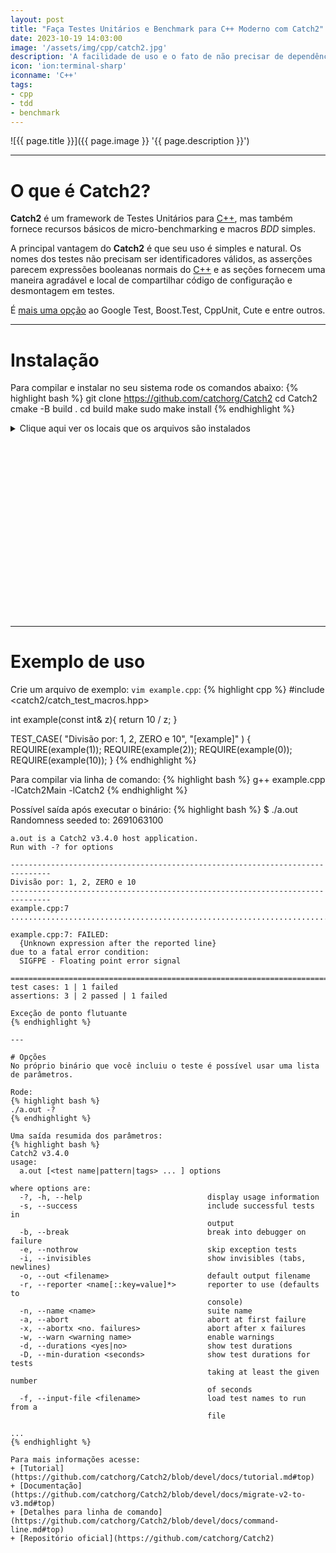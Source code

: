 ```yaml
---
layout: post
title: "Faça Testes Unitários e Benchmark para C++ Moderno com Catch2"
date: 2023-10-19 14:03:00
image: '/assets/img/cpp/catch2.jpg'
description: 'A facilidade de uso e o fato de não precisar de dependências externas o difere dos demais!'
icon: 'ion:terminal-sharp'
iconname: 'C++'
tags:
- cpp
- tdd
- benchmark
---
```


![{{ page.title }}]({{ page.image }} '{{ page.description }}')

---

# O que é Catch2?
**Catch2** é um framework de Testes Unitários para [C++](https://terminalroot.com.br/cpp), mas também fornece recursos básicos de micro-benchmarking e macros *BDD* simples.

A principal vantagem do **Catch2** é que seu uso é simples e natural. Os nomes dos testes não precisam ser identificadores válidos, as asserções parecem expressões booleanas normais do [C++](https://terminalroot.com.br/tags#cpp) e as seções fornecem uma maneira agradável e local de compartilhar código de configuração e desmontagem em testes.

É [mais uma opção](https://github.com/catchorg/Catch2/blob/devel/docs/why-catch.md#top) ao Google Test, Boost.Test, CppUnit, Cute e entre outros.

---

# Instalação
Para compilar e instalar no seu sistema rode os comandos abaixo:
{% highlight bash %}
git clone https://github.com/catchorg/Catch2
cd Catch2
cmake -B build .
cd build
make
sudo make install
{% endhighlight %}

<details>
 <summary>Clique aqui ver os locais que os arquivos são instalados</summary>

{% highlight txt %}
[ 98%] Built target Catch2
[100%] Built target Catch2WithMain
Install the project...
-- Install configuration: ""
-- Installing: /usr/local/lib64/cmake/Catch2/Catch2Config.cmake
-- Installing: /usr/local/lib64/cmake/Catch2/Catch2ConfigVersion.cmake
-- Installing: /usr/local/share/doc/Catch2
-- Installing: /usr/local/share/doc/Catch2/reporter-events.md
-- Installing: /usr/local/share/doc/Catch2/deprecations.md
-- Installing: /usr/local/share/doc/Catch2/comparing-floating-point-numbers.md
-- Installing: /usr/local/share/doc/Catch2/migrate-v2-to-v3.md
-- Installing: /usr/local/share/doc/Catch2/reporters.md
-- Installing: /usr/local/share/doc/Catch2/event-listeners.md
-- Installing: /usr/local/share/doc/Catch2/list-of-examples.md
-- Installing: /usr/local/share/doc/Catch2/usage-tips.md
-- Installing: /usr/local/share/doc/Catch2/contributing.md
-- Installing: /usr/local/share/doc/Catch2/faq.md
-- Installing: /usr/local/share/doc/Catch2/cmake-integration.md
-- Installing: /usr/local/share/doc/Catch2/logging.md
-- Installing: /usr/local/share/doc/Catch2/tutorial.md
-- Installing: /usr/local/share/doc/Catch2/own-main.md
-- Installing: /usr/local/share/doc/Catch2/limitations.md
-- Installing: /usr/local/share/doc/Catch2/test-cases-and-sections.md
-- Installing: /usr/local/share/doc/Catch2/opensource-users.md
-- Installing: /usr/local/share/doc/Catch2/other-macros.md
-- Installing: /usr/local/share/doc/Catch2/tostring.md
-- Installing: /usr/local/share/doc/Catch2/release-notes.md
-- Installing: /usr/local/share/doc/Catch2/skipping-passing-failing.md
-- Installing: /usr/local/share/doc/Catch2/matchers.md
-- Installing: /usr/local/share/doc/Catch2/release-process.md
-- Installing: /usr/local/share/doc/Catch2/command-line.md
-- Installing: /usr/local/share/doc/Catch2/test-fixtures.md
-- Installing: /usr/local/share/doc/Catch2/ci-and-misc.md
-- Installing: /usr/local/share/doc/Catch2/configuration.md
-- Installing: /usr/local/share/doc/Catch2/Readme.md
-- Installing: /usr/local/share/doc/Catch2/benchmarks.md
-- Installing: /usr/local/share/doc/Catch2/why-catch.md
-- Installing: /usr/local/share/doc/Catch2/generators.md
-- Installing: /usr/local/share/doc/Catch2/assertions.md
-- Installing: /usr/local/share/doc/Catch2/commercial-users.md
-- Installing: /usr/local/lib64/cmake/Catch2/ParseAndAddCatchTests.cmake
-- Installing: /usr/local/lib64/cmake/Catch2/Catch.cmake
-- Installing: /usr/local/lib64/cmake/Catch2/CatchAddTests.cmake
-- Installing: /usr/local/lib64/cmake/Catch2/CatchShardTests.cmake
-- Installing: /usr/local/lib64/cmake/Catch2/CatchShardTestsImpl.cmake
-- Installing: /usr/local/share/Catch2/gdbinit
-- Installing: /usr/local/share/Catch2/lldbinit
-- Installing: /usr/local/share/pkgconfig/catch2.pc
-- Installing: /usr/local/share/pkgconfig/catch2-with-main.pc
-- Installing: /usr/local/lib64/libCatch2.a
-- Installing: /usr/local/lib64/libCatch2Main.a
-- Installing: /usr/local/lib64/cmake/Catch2/Catch2Targets.cmake
-- Installing: /usr/local/lib64/cmake/Catch2/Catch2Targets-noconfig.cmake
-- Installing: /usr/local/include/catch2
-- Installing: /usr/local/include/catch2/catch_get_random_seed.hpp
-- Installing: /usr/local/include/catch2/catch_all.hpp
-- Installing: /usr/local/include/catch2/catch_test_macros.hpp
-- Installing: /usr/local/include/catch2/catch_config.hpp
-- Installing: /usr/local/include/catch2/catch_assertion_info.hpp
-- Installing: /usr/local/include/catch2/catch_section_info.hpp
-- Installing: /usr/local/include/catch2/catch_session.hpp
-- Installing: /usr/local/include/catch2/benchmark
-- Installing: /usr/local/include/catch2/benchmark/detail
-- Installing: /usr/local/include/catch2/benchmark/detail/catch_stats.hpp
-- Installing: /usr/local/include/catch2/benchmark/detail/catch_estimate_clock.hpp
-- Installing: /usr/local/include/catch2/benchmark/detail/catch_benchmark_stats_fwd.hpp
-- Installing: /usr/local/include/catch2/benchmark/detail/catch_benchmark_function.hpp
-- Installing: /usr/local/include/catch2/benchmark/detail/catch_complete_invoke.hpp
-- Installing: /usr/local/include/catch2/benchmark/detail/catch_repeat.hpp
-- Installing: /usr/local/include/catch2/benchmark/detail/catch_run_for_at_least.hpp
-- Installing: /usr/local/include/catch2/benchmark/detail/catch_timing.hpp
-- Installing: /usr/local/include/catch2/benchmark/detail/catch_analyse.hpp
-- Installing: /usr/local/include/catch2/benchmark/detail/catch_measure.hpp
-- Installing: /usr/local/include/catch2/benchmark/detail/catch_benchmark_stats.hpp
-- Installing: /usr/local/include/catch2/benchmark/catch_sample_analysis.hpp
-- Installing: /usr/local/include/catch2/benchmark/catch_constructor.hpp
-- Installing: /usr/local/include/catch2/benchmark/catch_optimizer.hpp
-- Installing: /usr/local/include/catch2/benchmark/catch_outlier_classification.hpp
-- Installing: /usr/local/include/catch2/benchmark/catch_execution_plan.hpp
-- Installing: /usr/local/include/catch2/benchmark/catch_benchmark_all.hpp
-- Installing: /usr/local/include/catch2/benchmark/catch_clock.hpp
-- Installing: /usr/local/include/catch2/benchmark/catch_estimate.hpp
-- Installing: /usr/local/include/catch2/benchmark/catch_environment.hpp
-- Installing: /usr/local/include/catch2/benchmark/catch_benchmark.hpp
-- Installing: /usr/local/include/catch2/benchmark/catch_chronometer.hpp
-- Installing: /usr/local/include/catch2/catch_version.hpp
-- Installing: /usr/local/include/catch2/catch_translate_exception.hpp
-- Installing: /usr/local/include/catch2/matchers
-- Installing: /usr/local/include/catch2/matchers/catch_matchers_contains.hpp
-- Installing: /usr/local/include/catch2/matchers/catch_matchers.hpp
-- Installing: /usr/local/include/catch2/matchers/catch_matchers_templated.hpp
-- Installing: /usr/local/include/catch2/matchers/catch_matchers_all.hpp
-- Installing: /usr/local/include/catch2/matchers/catch_matchers_quantifiers.hpp
-- Installing: /usr/local/include/catch2/matchers/catch_matchers_exception.hpp
-- Installing: /usr/local/include/catch2/matchers/catch_matchers_string.hpp
-- Installing: /usr/local/include/catch2/matchers/catch_matchers_vector.hpp
-- Installing: /usr/local/include/catch2/matchers/catch_matchers_range_equals.hpp
-- Installing: /usr/local/include/catch2/matchers/catch_matchers_container_properties.hpp
-- Installing: /usr/local/include/catch2/matchers/internal
-- Installing: /usr/local/include/catch2/matchers/internal/catch_matchers_impl.hpp
-- Installing: /usr/local/include/catch2/matchers/catch_matchers_floating_point.hpp
-- Installing: /usr/local/include/catch2/matchers/catch_matchers_predicate.hpp
-- Installing: /usr/local/include/catch2/catch_message.hpp
-- Installing: /usr/local/include/catch2/catch_template_test_macros.hpp
-- Installing: /usr/local/include/catch2/generators
-- Installing: /usr/local/include/catch2/generators/catch_generators_range.hpp
-- Installing: /usr/local/include/catch2/generators/catch_generators_all.hpp
-- Installing: /usr/local/include/catch2/generators/catch_generators.hpp
-- Installing: /usr/local/include/catch2/generators/catch_generators_random.hpp
-- Installing: /usr/local/include/catch2/generators/catch_generators_adapters.hpp
-- Installing: /usr/local/include/catch2/generators/catch_generator_exception.hpp
-- Installing: /usr/local/include/catch2/catch_tag_alias.hpp
-- Installing: /usr/local/include/catch2/interfaces
-- Installing: /usr/local/include/catch2/interfaces/catch_interfaces_config.hpp
-- Installing: /usr/local/include/catch2/interfaces/catch_interfaces_tag_alias_registry.hpp
-- Installing: /usr/local/include/catch2/interfaces/catch_interfaces_all.hpp
-- Installing: /usr/local/include/catch2/interfaces/catch_interfaces_reporter_factory.hpp
-- Installing: /usr/local/include/catch2/interfaces/catch_interfaces_testcase.hpp
-- Installing: /usr/local/include/catch2/interfaces/catch_interfaces_exception.hpp
-- Installing: /usr/local/include/catch2/interfaces/catch_interfaces_generatortracker.hpp
-- Installing: /usr/local/include/catch2/interfaces/catch_interfaces_registry_hub.hpp
-- Installing: /usr/local/include/catch2/interfaces/catch_interfaces_enum_values_registry.hpp
-- Installing: /usr/local/include/catch2/interfaces/catch_interfaces_test_invoker.hpp
-- Installing: /usr/local/include/catch2/interfaces/catch_interfaces_capture.hpp
-- Installing: /usr/local/include/catch2/interfaces/catch_interfaces_reporter.hpp
-- Installing: /usr/local/include/catch2/catch_test_case_info.hpp
-- Installing: /usr/local/include/catch2/catch_totals.hpp
-- Installing: /usr/local/include/catch2/catch_test_spec.hpp
-- Installing: /usr/local/include/catch2/catch_version_macros.hpp
-- Installing: /usr/local/include/catch2/catch_tag_alias_autoregistrar.hpp
-- Installing: /usr/local/include/catch2/catch_approx.hpp
-- Installing: /usr/local/include/catch2/internal
-- Installing: /usr/local/include/catch2/internal/catch_lazy_expr.hpp
-- Installing: /usr/local/include/catch2/internal/catch_test_failure_exception.hpp
-- Installing: /usr/local/include/catch2/internal/catch_polyfills.hpp
-- Installing: /usr/local/include/catch2/internal/catch_to_string.hpp
-- Installing: /usr/local/include/catch2/internal/catch_errno_guard.hpp
-- Installing: /usr/local/include/catch2/internal/catch_singletons.hpp
-- Installing: /usr/local/include/catch2/internal/catch_config_prefix_messages.hpp
-- Installing: /usr/local/include/catch2/internal/catch_istream.hpp
-- Installing: /usr/local/include/catch2/internal/catch_debug_console.hpp
-- Installing: /usr/local/include/catch2/internal/catch_console_width.hpp
-- Installing: /usr/local/include/catch2/internal/catch_template_test_registry.hpp
-- Installing: /usr/local/include/catch2/internal/catch_config_counter.hpp
-- Installing: /usr/local/include/catch2/internal/catch_reporter_spec_parser.hpp
-- Installing: /usr/local/include/catch2/internal/catch_meta.hpp
-- Installing: /usr/local/include/catch2/internal/catch_test_run_info.hpp
-- Installing: /usr/local/include/catch2/internal/catch_compare_traits.hpp
-- Installing: /usr/local/include/catch2/internal/catch_windows_h_proxy.hpp
-- Installing: /usr/local/include/catch2/internal/catch_result_type.hpp
-- Installing: /usr/local/include/catch2/internal/catch_test_case_registry_impl.hpp
-- Installing: /usr/local/include/catch2/internal/catch_enforce.hpp
-- Installing: /usr/local/include/catch2/internal/catch_config_uncaught_exceptions.hpp
-- Installing: /usr/local/include/catch2/internal/catch_random_seed_generation.hpp
-- Installing: /usr/local/include/catch2/internal/catch_textflow.hpp
-- Installing: /usr/local/include/catch2/internal/catch_wildcard_pattern.hpp
-- Installing: /usr/local/include/catch2/internal/catch_commandline.hpp
-- Installing: /usr/local/include/catch2/internal/catch_fatal_condition_handler.hpp
-- Installing: /usr/local/include/catch2/internal/catch_config_android_logwrite.hpp
-- Installing: /usr/local/include/catch2/internal/catch_sharding.hpp
-- Installing: /usr/local/include/catch2/internal/catch_test_macro_impl.hpp
-- Installing: /usr/local/include/catch2/internal/catch_noncopyable.hpp
-- Installing: /usr/local/include/catch2/internal/catch_reusable_string_stream.hpp
-- Installing: /usr/local/include/catch2/internal/catch_config_static_analysis_support.hpp
-- Installing: /usr/local/include/catch2/internal/catch_decomposer.hpp
-- Installing: /usr/local/include/catch2/internal/catch_case_insensitive_comparisons.hpp
-- Installing: /usr/local/include/catch2/internal/catch_stringref.hpp
-- Installing: /usr/local/include/catch2/internal/catch_preprocessor_internal_stringify.hpp
-- Installing: /usr/local/include/catch2/internal/catch_config_wchar.hpp
-- Installing: /usr/local/include/catch2/internal/catch_exception_translator_registry.hpp
-- Installing: /usr/local/include/catch2/internal/catch_preprocessor.hpp
-- Installing: /usr/local/include/catch2/internal/catch_test_case_info_hasher.hpp
-- Installing: /usr/local/include/catch2/internal/catch_console_colour.hpp
-- Installing: /usr/local/include/catch2/internal/catch_output_redirect.hpp
-- Installing: /usr/local/include/catch2/internal/catch_floating_point_helpers.hpp
-- Installing: /usr/local/include/catch2/internal/catch_startup_exception_registry.hpp
-- Installing: /usr/local/include/catch2/internal/catch_test_spec_parser.hpp
-- Installing: /usr/local/include/catch2/internal/catch_void_type.hpp
-- Installing: /usr/local/include/catch2/internal/catch_string_manip.hpp
-- Installing: /usr/local/include/catch2/internal/catch_compiler_capabilities.hpp
-- Installing: /usr/local/include/catch2/internal/catch_logical_traits.hpp
-- Installing: /usr/local/include/catch2/internal/catch_context.hpp
-- Installing: /usr/local/include/catch2/internal/catch_stream_end_stop.hpp
-- Installing: /usr/local/include/catch2/internal/catch_preprocessor_remove_parens.hpp
-- Installing: /usr/local/include/catch2/internal/catch_unique_name.hpp
-- Installing: /usr/local/include/catch2/internal/catch_reporter_registry.hpp
-- Installing: /usr/local/include/catch2/internal/catch_run_context.hpp
-- Installing: /usr/local/include/catch2/internal/catch_tag_alias_registry.hpp
-- Installing: /usr/local/include/catch2/internal/catch_debugger.hpp
-- Installing: /usr/local/include/catch2/internal/catch_optional.hpp
-- Installing: /usr/local/include/catch2/internal/catch_container_nonmembers.hpp
-- Installing: /usr/local/include/catch2/internal/catch_platform.hpp
-- Installing: /usr/local/include/catch2/internal/catch_random_number_generator.hpp
-- Installing: /usr/local/include/catch2/internal/catch_uncaught_exceptions.hpp
-- Installing: /usr/local/include/catch2/internal/catch_getenv.hpp
-- Installing: /usr/local/include/catch2/internal/catch_enum_values_registry.hpp
-- Installing: /usr/local/include/catch2/internal/catch_source_line_info.hpp
-- Installing: /usr/local/include/catch2/internal/catch_is_permutation.hpp
-- Installing: /usr/local/include/catch2/internal/catch_section.hpp
-- Installing: /usr/local/include/catch2/internal/catch_xmlwriter.hpp
-- Installing: /usr/local/include/catch2/internal/catch_message_info.hpp
-- Installing: /usr/local/include/catch2/internal/catch_test_case_tracker.hpp
-- Installing: /usr/local/include/catch2/internal/catch_case_sensitive.hpp
-- Installing: /usr/local/include/catch2/internal/catch_list.hpp
-- Installing: /usr/local/include/catch2/internal/catch_test_registry.hpp
-- Installing: /usr/local/include/catch2/internal/catch_unique_ptr.hpp
-- Installing: /usr/local/include/catch2/internal/catch_move_and_forward.hpp
-- Installing: /usr/local/include/catch2/internal/catch_parse_numbers.hpp
-- Installing: /usr/local/include/catch2/internal/catch_clara.hpp
-- Installing: /usr/local/include/catch2/internal/catch_assertion_handler.hpp
-- Installing: /usr/local/include/catch2/internal/catch_stdstreams.hpp
-- Installing: /usr/local/include/catch2/internal/catch_leak_detector.hpp
-- Installing: /usr/local/include/catch2/catch_tostring.hpp
-- Installing: /usr/local/include/catch2/catch_assertion_result.hpp
-- Installing: /usr/local/include/catch2/reporters
-- Installing: /usr/local/include/catch2/reporters/catch_reporter_console.hpp
-- Installing: /usr/local/include/catch2/reporters/catch_reporter_common_base.hpp
-- Installing: /usr/local/include/catch2/reporters/catch_reporter_xml.hpp
-- Installing: /usr/local/include/catch2/reporters/catch_reporter_event_listener.hpp
-- Installing: /usr/local/include/catch2/reporters/catch_reporter_junit.hpp
-- Installing: /usr/local/include/catch2/reporters/catch_reporter_cumulative_base.hpp
-- Installing: /usr/local/include/catch2/reporters/catch_reporter_registrars.hpp
-- Installing: /usr/local/include/catch2/reporters/catch_reporter_tap.hpp
-- Installing: /usr/local/include/catch2/reporters/catch_reporter_automake.hpp
-- Installing: /usr/local/include/catch2/reporters/catch_reporter_helpers.hpp
-- Installing: /usr/local/include/catch2/reporters/catch_reporter_streaming_base.hpp
-- Installing: /usr/local/include/catch2/reporters/catch_reporter_compact.hpp
-- Installing: /usr/local/include/catch2/reporters/catch_reporter_multi.hpp
-- Installing: /usr/local/include/catch2/reporters/catch_reporter_sonarqube.hpp
-- Installing: /usr/local/include/catch2/reporters/catch_reporters_all.hpp
-- Installing: /usr/local/include/catch2/reporters/catch_reporter_teamcity.hpp
-- Installing: /usr/local/include/catch2/catch_timer.hpp
-- Up-to-date: /usr/local/include/catch2
-- Installing: /usr/local/include/catch2/catch_user_config.hpp

{% endhighlight %}

</details>


<!-- SQUARE - GAMES ROOT -->
<script async src="//pagead2.googlesyndication.com/pagead/js/adsbygoogle.js"></script>
<ins class="adsbygoogle"
style="display:inline-block;width:336px;height:280px"
data-ad-client="ca-pub-2838251107855362"
data-ad-slot="5351066970"></ins>
<script>
(adsbygoogle = window.adsbygoogle || []).push({});
</script>

---

# Exemplo de uso

Crie um arquivo de exemplo: `vim example.cpp`:
{% highlight cpp %}
#include <catch2/catch_test_macros.hpp>

int example(const int& z){
  return 10 / z;
}

TEST_CASE( "Divisão por: 1, 2, ZERO e 10", "[example]" ) {
    REQUIRE(example(1));
    REQUIRE(example(2));
    REQUIRE(example(0));
    REQUIRE(example(10));
}
{% endhighlight %}

Para compilar via linha de comando:
{% highlight bash %}
g++ example.cpp -lCatch2Main -lCatch2
{% endhighlight %}

Possível saída após executar o binário:
{% highlight bash %}
$ ./a.out 
Randomness seeded to: 2691063100

~~~~~~~~~~~~~~~~~~~~~~~~~~~~~~~~~~~~~~~~~~~~~~~~~~~~~~~~~~~~~~~~~~~~~~~~~~~~~~~
a.out is a Catch2 v3.4.0 host application.
Run with -? for options

-------------------------------------------------------------------------------
Divisão por: 1, 2, ZERO e 10
-------------------------------------------------------------------------------
example.cpp:7
...............................................................................

example.cpp:7: FAILED:
  {Unknown expression after the reported line}
due to a fatal error condition:
  SIGFPE - Floating point error signal

===============================================================================
test cases: 1 | 1 failed
assertions: 3 | 2 passed | 1 failed

Exceção de ponto flutuante
{% endhighlight %}

---

# Opções
No próprio binário que você incluiu o teste é possível usar uma lista de parâmetros.

Rode:
{% highlight bash %}
./a.out -?
{% endhighlight %}

Uma saída resumida dos parâmetros:
{% highlight bash %}
Catch2 v3.4.0
usage:
  a.out [<test name|pattern|tags> ... ] options

where options are:
  -?, -h, --help                            display usage information
  -s, --success                             include successful tests in
                                            output
  -b, --break                               break into debugger on failure
  -e, --nothrow                             skip exception tests
  -i, --invisibles                          show invisibles (tabs, newlines)
  -o, --out <filename>                      default output filename
  -r, --reporter <name[::key=value]*>       reporter to use (defaults to
                                            console)
  -n, --name <name>                         suite name
  -a, --abort                               abort at first failure
  -x, --abortx <no. failures>               abort after x failures
  -w, --warn <warning name>                 enable warnings
  -d, --durations <yes|no>                  show test durations
  -D, --min-duration <seconds>              show test durations for tests
                                            taking at least the given number
                                            of seconds
  -f, --input-file <filename>               load test names to run from a
                                            file

...
{% endhighlight %}

Para mais informações acesse:
+ [Tutorial](https://github.com/catchorg/Catch2/blob/devel/docs/tutorial.md#top)
+ [Documentação](https://github.com/catchorg/Catch2/blob/devel/docs/migrate-v2-to-v3.md#top)
+ [Detalhes para linha de comando](https://github.com/catchorg/Catch2/blob/devel/docs/command-line.md#top)
+ [Repositório oficial](https://github.com/catchorg/Catch2)


